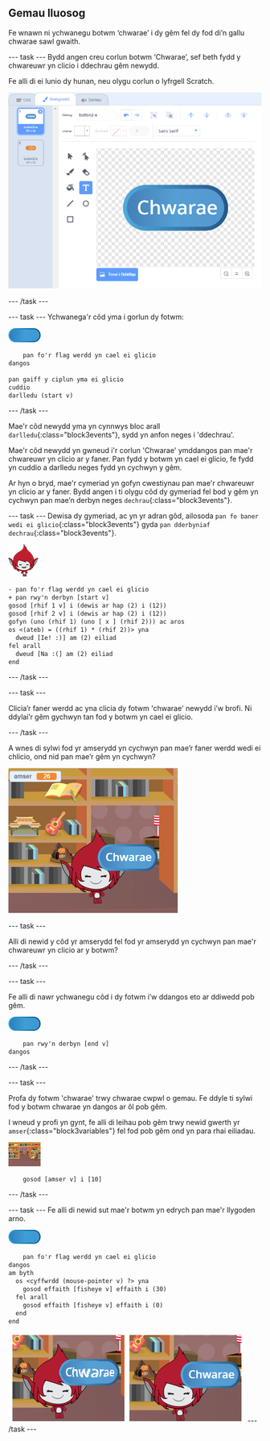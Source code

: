 ## Gemau lluosog

Fe wnawn ni ychwanegu botwm ‘chwarae’ i dy gêm fel dy fod di’n gallu chwarae sawl gwaith.

--- task --- Bydd angen creu corlun botwm ‘Chwarae’, sef beth fydd y chwareuwr yn clicio i ddechrau gêm newydd.

Fe alli di ei lunio dy hunan, neu olygu corlun o lyfrgell Scratch.

![Llun o'r botwm chwarae](images/brain-play.png)

--- /task ---

--- task --- Ychwanega'r côd yma i gorlun dy fotwm:

![Corlun botwm](images/button-sprite.png)

```blocks3
    pan fo'r flag werdd yn cael ei glicio
dangos

pan gaiff y ciplun yma ei glicio
cuddio
darlledu (start v)
```

--- /task ---

Mae'r côd newydd yma yn cynnwys bloc arall `darlledu`{:class="block3events"}, sydd yn anfon neges i 'ddechrau'.

Mae'r côd newydd yn gwneud i'r corlun 'Chwarae' ymddangos pan mae'r chwareuwr yn clicio ar y faner. Pan fydd y botwm yn cael ei glicio, fe fydd yn cuddio a darlledu neges fydd yn cychwyn y gêm.

Ar hyn o bryd, mae'r cymeriad yn gofyn cwestiynau pan mae'r chwareuwr yn clicio ar y faner. Bydd angen i ti olygu côd dy gymeriad fel bod y gêm yn cychwyn pan mae’n derbyn neges `dechrau`{:class="block3events"}.

--- task --- Dewisa dy gymeriad, ac yn yr adran gôd, ailosoda `pan fo baner wedi ei glicio`{:class="block3events"} gyda `pan dderbyniaf dechrau`{:class="block3events"}.

![Corlun cymeriad](images/giga-sprite.png)

```blocks3
- pan fo'r flag werdd yn cael ei glicio
+ pan rwy'n derbyn [start v]
gosod [rhif 1 v] i (dewis ar hap (2) i (12))
gosod [rhif 2 v] i (dewis ar hap (2) i (12))
gofyn (uno (rhif 1) (uno [ x ] (rhif 2))) ac aros
os <(ateb) = ((rhif 1) * (rhif 2))> yna 
  dweud [Ie! :)] am (2) eiliad
fel arall 
  dweud [Na :(] am (2) eiliad
end
```

--- /task ---

--- task ---

Clicia’r faner werdd ac yna clicia dy fotwm 'chwarae' newydd i’w brofi. Ni ddylai’r gêm gychwyn tan fod y botwm yn cael ei glicio.

--- /task ---

A wnes di sylwi fod yr amserydd yn cychwyn pan mae’r faner werdd wedi ei chlicio, ond nid pan mae’r gêm yn cychwyn?

![Amserydd wedi dechrau](images/brain-timer-bug.png)

--- task ---

Alli di newid y côd yr amserydd fel fod yr amserydd yn cychwyn pan mae'r chwareuwr yn clicio ar y botwm?

--- /task ---

--- task ---

Fe alli di nawr ychwanegu côd i dy fotwm i’w ddangos eto ar ddiwedd pob gêm.

![Corlun botwm](images/button-sprite.png)

```blocks3
    pan rwy'n derbyn [end v]
dangos
```

--- /task ---

--- task ---

Profa dy fotwm 'chwarae' trwy chwarae cwpwl o gemau. Fe ddyle ti sylwi fod y botwm chwarae yn dangos ar ôl pob gêm.

I wneud y profi yn gynt, fe alli di leihau pob gêm trwy newid gwerth yr `amser`{:class="block3variables"} fel fod pob gêm ond yn para rhai eiliadau.

![Llwyfan](images/stage-sprite.png)

```blocks3
    gosod [amser v] i [10]
```

--- /task ---

--- task --- Fe alli di newid sut mae'r botwm yn edrych pan mae'r llygoden arno.

![Botwm](images/button-sprite.png)

```blocks3
    pan fo'r flag werdd yn cael ei glicio
dangos
am byth 
  os <cyffwrdd (mouse-pointer v) ?> yna 
    gosod effaith [fisheye v] effaith i (30)
  fel arall 
    gosod effaith [fisheye v] effaith i (0)
  end
end
```

![sgrinlun](images/brain-fisheye.png) --- /task ---
